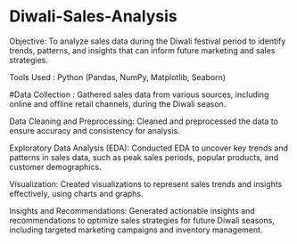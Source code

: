 # Diwali-Sales-Analysis

Objective: To analyze sales data during the Diwali festival period to identify trends, patterns, and insights that can inform future marketing and sales strategies.

Tools Used : Python (Pandas, NumPy, Matplotlib, Seaborn)

#Data Collection : Gathered sales data from various sources, including online and offline retail channels, during the Diwali season.

Data Cleaning and Preprocessing: Cleaned and preprocessed the data to ensure accuracy and consistency for analysis.

Exploratory Data Analysis (EDA): Conducted EDA to uncover key trends and patterns in sales data, such as peak sales periods, popular products, and customer demographics.

Visualization: Created visualizations to represent sales trends and insights effectively, using charts and graphs.

Insights and Recommendations: Generated actionable insights and recommendations to optimize sales strategies for future Diwali seasons, including targeted marketing campaigns and inventory management.
